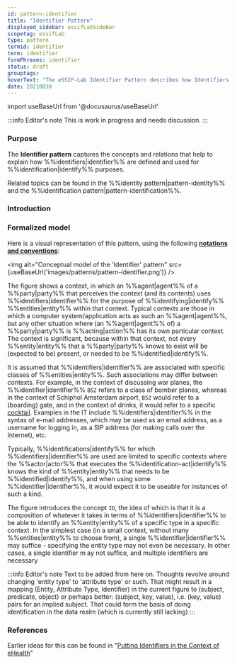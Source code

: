 ```yaml
---
id: pattern-identifier
title: "Identifier Pattern"
displayed_sidebar: essifLabSideBar
scopetag: essifLab
type: pattern
termid: identifier
term: identifier
formPhrases: identifier
status: draft
grouptags:
hoverText: "The eSSIF-Lab Identifier Pattern describes how Identifiers are defined and used for Identification purposes."
date: 20210830
---
```


import useBaseUrl from '@docusaurus/useBaseUrl'

:::info Editor's note
This is work in progress and needs discussion.
:::

### Purpose
The **Identifier pattern** captures the concepts and relations that help to explain how %%identifiers|identifier%% are defined and used for %%identification|identify%% purposes.

Related topics can be found in the %%identity pattern|pattern-identity%% and the %%identification pattern|pattern-identification%%.

### Introduction


### Formalized model
Here is a visual representation of this pattern, using the following **[notations and conventions](../notations-and-conventions#pattern-diagram-notations)**:

<img
  alt="Conceptual model of the 'Identifier' pattern"
  src={useBaseUrl('images/patterns/pattern-identifier.png')}
/>

The figure shows a context, in which an %%agent|agent%% of a %%party|party%% that perceives the context (and its contents) uses %%identifiers|identifier%% for the purpose of %%identifying|identify%% %%entities|entity%% within that context. Typical contexts are those in which a computer system/application acts as such an %%agent|agent%%, but any other situation where (an %%agent|agent%% of) a %%party|party%% is %%acting|action%% has its own particular context. The context is significant, because within that context, not every %%entity|entity%% that a %%party|party%% knows to exist will be (expected to be) present, or needed to be %%identified|identify%%.

It is assumed that %%identifiers|identifier%% are associated with specific classes of %%entities|entity%%. Such associations may differ between contexts. For example, in the context of discussing war planes, the %%identifier|identifier%% `B52` refers to a class of bomber planes, whereas in the context of Schiphol Amsterdam airport, `B52` would refer to a (boarding) gate, and in the context of drinks, it would refer to a specific [cocktail](https://en.wikipedia.org/wiki/B-52_(cocktail)). Examples in the IT include %%identifiers|identifier%% in the syntax of e-mail addresses, which may be used as an email address, as a username for logging in, as a SIP address (for making calls over the Internet), etc.

Typically, %%identifications|identify%% for which %%identifiers|identifier%% are used are limited to specific contexts where the %%actor|actor%% that executes the %%identification-act|identify%% knows the kind of %%entity|entity%% that needs to be %%identified|identify%%, and when using some %%identifier|identifier%%, it would expect it to be useable for instances of such a kind.

The figure introduces the concept `ID`, the idea of which is that it is a composition of whatever it takes in terms of %%identifiers|identifier%% to be able to identify an %%entity|entity%% of a specific type in a specific context. In the simplest case (in a small context, without many %%entities|entity%% to choose from), a single %%identifier|identifier%% may suffice - specifying the entity type may not even be necessary. In other cases, a single identifier m ay not suffice, and multiple identifiers are necessary

:::info Editor's note
Text to be added from here on. Thoughts revolve around changing 'entity type' to 'attribute type' or such. That might result in a mapping (Entity, Attribute Type, Identifier) in the current figure to (subject, predicate, object) or perhaps better: (subject, key, value), i.e. (key, value) pairs for an implied subject. That could form the basis of doing identification in the data realm (which is currently still lacking)
:::


### References

Earlier ideas for this can be found in "[Putting Identifiers in the Context of eHealth](https://link.springer.com/content/pdf/10.1007/978-0-387-79026-8_27.pdf)"
